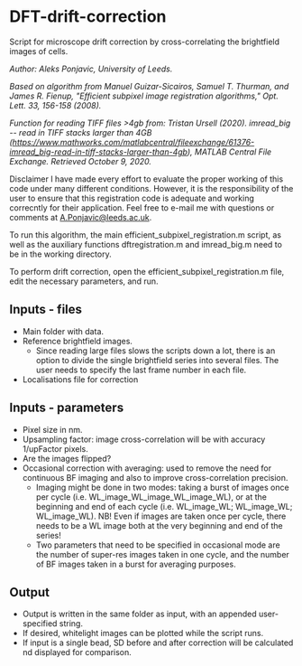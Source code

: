 # DFT-drift-correction
Script for microscope drift correction by cross-correlating the brightfield images of cells.

*Author: Aleks Ponjavic, University of Leeds.*

*Based on algorithm from Manuel Guizar-Sicairos, Samuel T. Thurman, and James R. Fienup, "Efficient subpixel image registration algorithms," Opt. Lett. 33, 156-158 (2008).*

*Function for reading TIFF files >4gb from: Tristan Ursell (2020). imread_big -- read in TIFF stacks larger than 4GB (https://www.mathworks.com/matlabcentral/fileexchange/61376-imread_big-read-in-tiff-stacks-larger-than-4gb), MATLAB Central File Exchange. Retrieved October 9, 2020.*

Disclaimer
I have made every effort to evaluate the proper working of this code under many different conditions. However, it is the responsibility of the user to ensure that this registration code is adequate and working correcntly for their application.
Feel free to e-mail me with questions or comments at A.Ponjavic@leeds.ac.uk.

To run this algorithm, the main efficient_subpixel_registration.m script, as well as the auxiliary functions dftregistration.m and imread_big.m need to be in the working directory. 

To perform drift correction, open the efficient_subpixel_registration.m file, edit the necessary parameters, and run.

## Inputs - files
- Main folder with data.
- Reference brightfield images.
  -  Since reading large files slows the scripts down a lot, there is an option to divide the single brightfield series into several files. The user needs to specify the last frame number in each file.
- Localisations file for correction

## Inputs - parameters
 - Pixel size in nm.
 - Upsampling factor: image cross-correlation will be with accuracy 1/upFactor pixels.
 - Are the images flipped?
 - Occasional correction with averaging: used to remove the need for continuous BF imaging and also to improve cross-correlation precision.
   - Imaging might be done in two modes: taking a burst of images once per cycle (i.e. WL_image_WL_image_WL_image_WL), or at the beginning and end of each cycle (i.e. WL_image_WL; WL_image_WL; WL_image_WL). NB! Even if images are taken once per cycle, there needs to be a WL image both at the very beginning and end of the series!
    - Two parameters that need to be specified in occasional mode are the number of super-res images taken in one cycle, and the number of BF images taken in a burst for averaging purposes.

## Output
- Output is written in the same folder as input, with an appended user-specified string.
- If desired, whitelight images can be plotted while the script runs.
- If input is a single bead, SD before and after correction will be calculated nd displayed for comparison.
